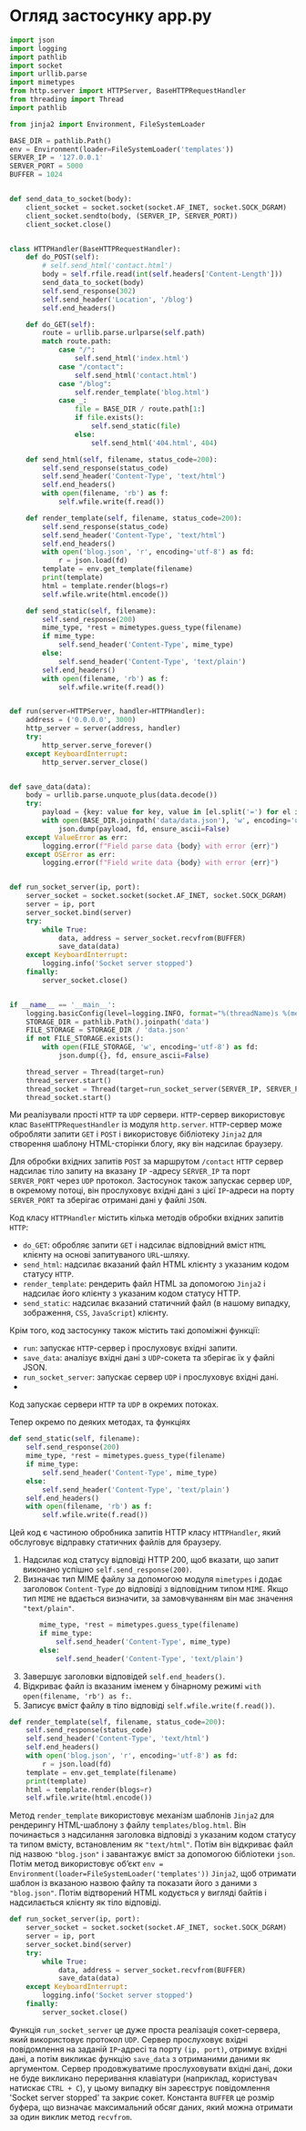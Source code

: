# Огляд застосунку app.py

```python
import json
import logging
import pathlib
import socket
import urllib.parse
import mimetypes
from http.server import HTTPServer, BaseHTTPRequestHandler
from threading import Thread
import pathlib

from jinja2 import Environment, FileSystemLoader

BASE_DIR = pathlib.Path()
env = Environment(loader=FileSystemLoader('templates'))
SERVER_IP = '127.0.0.1'
SERVER_PORT = 5000
BUFFER = 1024


def send_data_to_socket(body):
    client_socket = socket.socket(socket.AF_INET, socket.SOCK_DGRAM)
    client_socket.sendto(body, (SERVER_IP, SERVER_PORT))
    client_socket.close()


class HTTPHandler(BaseHTTPRequestHandler):
    def do_POST(self):
        # self.send_html('contact.html')
        body = self.rfile.read(int(self.headers['Content-Length']))
        send_data_to_socket(body)
        self.send_response(302)
        self.send_header('Location', '/blog')
        self.end_headers()

    def do_GET(self):
        route = urllib.parse.urlparse(self.path)
        match route.path:
            case "/":
                self.send_html('index.html')
            case "/contact":
                self.send_html('contact.html')
            case "/blog":
                self.render_template('blog.html')
            case _:
                file = BASE_DIR / route.path[1:]
                if file.exists():
                    self.send_static(file)
                else:
                    self.send_html('404.html', 404)

    def send_html(self, filename, status_code=200):
        self.send_response(status_code)
        self.send_header('Content-Type', 'text/html')
        self.end_headers()
        with open(filename, 'rb') as f:
            self.wfile.write(f.read())

    def render_template(self, filename, status_code=200):
        self.send_response(status_code)
        self.send_header('Content-Type', 'text/html')
        self.end_headers()
        with open('blog.json', 'r', encoding='utf-8') as fd:
            r = json.load(fd)
        template = env.get_template(filename)
        print(template)
        html = template.render(blogs=r)
        self.wfile.write(html.encode())

    def send_static(self, filename):
        self.send_response(200)
        mime_type, *rest = mimetypes.guess_type(filename)
        if mime_type:
            self.send_header('Content-Type', mime_type)
        else:
            self.send_header('Content-Type', 'text/plain')
        self.end_headers()
        with open(filename, 'rb') as f:
            self.wfile.write(f.read())


def run(server=HTTPServer, handler=HTTPHandler):
    address = ('0.0.0.0', 3000)
    http_server = server(address, handler)
    try:
        http_server.serve_forever()
    except KeyboardInterrupt:
        http_server.server_close()


def save_data(data):
    body = urllib.parse.unquote_plus(data.decode())
    try:
        payload = {key: value for key, value in [el.split('=') for el in body.split('&')]}
        with open(BASE_DIR.joinpath('data/data.json'), 'w', encoding='utf-8') as fd:
            json.dump(payload, fd, ensure_ascii=False)
    except ValueError as err:
        logging.error(f"Field parse data {body} with error {err}")
    except OSError as err:
        logging.error(f"Field write data {body} with error {err}")


def run_socket_server(ip, port):
    server_socket = socket.socket(socket.AF_INET, socket.SOCK_DGRAM)
    server = ip, port
    server_socket.bind(server)
    try:
        while True:
            data, address = server_socket.recvfrom(BUFFER)
            save_data(data)
    except KeyboardInterrupt:
        logging.info('Socket server stopped')
    finally:
        server_socket.close()


if __name__ == '__main__':
    logging.basicConfig(level=logging.INFO, format="%(threadName)s %(message)s")
    STORAGE_DIR = pathlib.Path().joinpath('data')
    FILE_STORAGE = STORAGE_DIR / 'data.json'
    if not FILE_STORAGE.exists():
        with open(FILE_STORAGE, 'w', encoding='utf-8') as fd:
            json.dump({}, fd, ensure_ascii=False)

    thread_server = Thread(target=run)
    thread_server.start()
    thread_socket = Thread(target=run_socket_server(SERVER_IP, SERVER_PORT))
    thread_socket.start()
```

Ми реалізували прості `HTTP` та `UDP` сервери. `HTTP`-сервер використовує клас `BaseHTTPRequestHandler`
із модуля `http.server`. `HTTP`-сервер може обробляти запити `GET` і `POST`
і використовує бібліотеку `Jinja2` для створення шаблону HTML-сторінки блогу, яку він надсилає браузеру.

Для обробки вхідних запитів `POST` за маршрутом `/contact` `HTTP` сервер надсилає тіло запиту на вказану `IP`
-адресу `SERVER_IP` та порт `SERVER_PORT` через `UDP` протокол. Застосунок також запускає сервер `UDP`, в окремому
потоці, він прослуховує вхідні дані з цієї `IP`-адреси на порту `SERVER_PORT` та зберігає отримані дані у файлі `JSON`.

Код класу `HTTPHandler` містить кілька методів обробки вхідних запитів `HTTP`:

- `do_GET`: обробляє запити `GET` і надсилає відповідний вміст `HTML` клієнту на основі запитуваного `URL`-шляху.
- `send_html`: надсилає вказаний файл HTML клієнту з указаним кодом статусу `HTTP`.
- `render_template`: рендерить файл HTML за допомогою `Jinja2` і надсилає його клієнту з указаним кодом статусу HTTP.
- `send_static`: надсилає вказаний статичний файл (в нашому випадку, зображення, `CSS`, `JavaScript`) клієнту.

Крім того, код застосунку також містить такі допоміжні функції:

- `run`: запускає `HTTP`-сервер і прослуховує вхідні запити.
- `save_data`: аналізує вхідні дані з `UDP`-сокета та зберігає їх у файлі JSON.
- `run_socket_server`: запускає сервер `UDP` і прослуховує вхідні дані.
-

Код запускає сервери `HTTP` та `UDP` в окремих потоках.

Тепер окремо по деяких методах, та функціях

```python
def send_static(self, filename):
    self.send_response(200)
    mime_type, *rest = mimetypes.guess_type(filename)
    if mime_type:
        self.send_header('Content-Type', mime_type)
    else:
        self.send_header('Content-Type', 'text/plain')
    self.end_headers()
    with open(filename, 'rb') as f:
        self.wfile.write(f.read())
```

Цей код є частиною обробника запитів HTTP класу `HTTPHandler`, який обслуговує відправку статичних файлів для браузеру.

1. Надсилає код статусу відповіді HTTP 200, щоб вказати, що запит виконано успішно `self.send_response(200)`.
2. Визначає тип MIME файлу за допомогою модуля `mimetypes` і додає заголовок `Content-Type` до відповіді з відповідним
   типом `MIME`. Якщо тип `MIME` не вдається визначити, за замовчуванням він має значення `"text/plain"`.
   ```python
       mime_type, *rest = mimetypes.guess_type(filename)
       if mime_type:
           self.send_header('Content-Type', mime_type)
       else:
           self.send_header('Content-Type', 'text/plain')
   ```
3. Завершує заголовки відповідей `self.end_headers()`.
4. Відкриває файл із вказаним іменем у бінарному режимі `with open(filename, 'rb') as f:`.
5. Записує вміст файлу в тіло відповіді `self.wfile.write(f.read())`.

```python
def render_template(self, filename, status_code=200):
    self.send_response(status_code)
    self.send_header('Content-Type', 'text/html')
    self.end_headers()
    with open('blog.json', 'r', encoding='utf-8') as fd:
        r = json.load(fd)
    template = env.get_template(filename)
    print(template)
    html = template.render(blogs=r)
    self.wfile.write(html.encode())
```

Метод `render_template` використовує механізм шаблонів `Jinja2` для рендерингу HTML-шаблону з
файлу `templates/blog.html`. Він починається з
надсилання заголовка відповіді з указаним кодом статусу та типом вмісту, встановленим як `"text/html"`. Потім він
відкриває файл під назвою `"blog.json"` і завантажує вміст за допомогою бібліотеки `json`. Потім метод використовує
об’єкт `env = Environment(loader=FileSystemLoader('templates'))` `Jinja2`, щоб отримати шаблон із вказаною назвою файлу
та показати його з даними з `"blog.json"`. Потім відтворений HTML кодується у вигляді байтів і надсилається клієнту як
тіло відповіді.

```python
def run_socket_server(ip, port):
    server_socket = socket.socket(socket.AF_INET, socket.SOCK_DGRAM)
    server = ip, port
    server_socket.bind(server)
    try:
        while True:
            data, address = server_socket.recvfrom(BUFFER)
            save_data(data)
    except KeyboardInterrupt:
        logging.info('Socket server stopped')
    finally:
        server_socket.close()
```

Функція `run_socket_server` це дуже проста реалізація сокет-сервера, який використовує протокол `UDP`. Сервер
прослуховує вхідні повідомлення на заданій `IP`-адресі та порту `(ip, port)`, отримує вхідні дані, а потім викликає
функцію `save_data` з отриманими даними як аргументом. Сервер продовжуватиме прослуховувати вхідні дані, доки не буде
викликано переривання клавіатури (наприклад, користувач натискає `CTRL + C`), у цьому випадку він зареєструє
повідомлення 'Socket server stopped' та закриє сокет. Константа `BUFFER` це розмір буфера, що визначає максимальний
обсяг даних, який можна отримати за один виклик метод `recvfrom`.